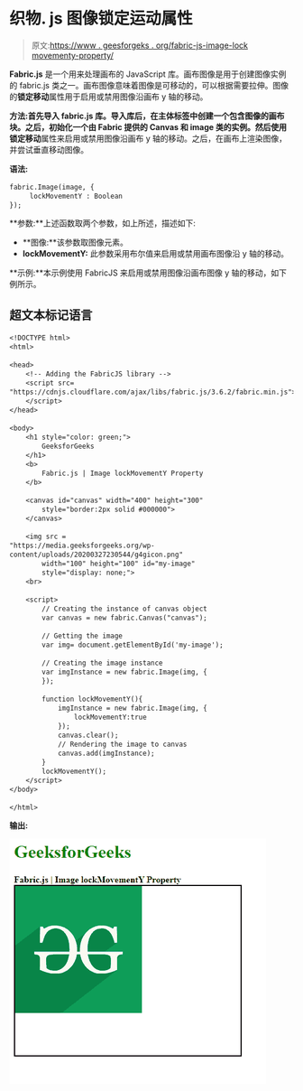 # 织物. js 图像锁定运动属性

> 原文:[https://www . geesforgeks . org/fabric-js-image-lock movementy-property/](https://www.geeksforgeeks.org/fabric-js-image-lockmovementy-property/)

**Fabric.js** 是一个用来处理画布的 JavaScript 库。画布图像是用于创建图像实例的 fabric.js 类之一。画布图像意味着图像是可移动的，可以根据需要拉伸。图像的**锁定移动**属性用于启用或禁用图像沿画布 y 轴的移动。

**方法:**首先导入 fabric.js 库。导入库后，在主体标签中创建一个包含图像的画布块。之后，初始化一个由 Fabric 提供的 Canvas 和 image 类的实例。然后使用**锁定移动**属性来启用或禁用图像沿画布 y 轴的移动。之后，在画布上渲染图像，并尝试垂直移动图像。

**语法:**

```
fabric.Image(image, {
     lockMovementY : Boolean
});

```

**参数:**上述函数取两个参数，如上所述，描述如下:

*   **图像:**该参数取图像元素。
*   **lockMovementY:** 此参数采用布尔值来启用或禁用画布图像沿 y 轴的移动。

**示例:**本示例使用 FabricJS 来启用或禁用图像沿画布图像 y 轴的移动，如下例所示。

## 超文本标记语言

```
<!DOCTYPE html> 
<html> 

<head>      
    <!-- Adding the FabricJS library -->
    <script src= 
"https://cdnjs.cloudflare.com/ajax/libs/fabric.js/3.6.2/fabric.min.js"> 
    </script> 
</head> 

<body> 
    <h1 style="color: green;">
        GeeksforGeeks
    </h1> 
    <b> 
        Fabric.js | Image lockMovementY Property  
    </b> 

    <canvas id="canvas" width="400" height="300"
        style="border:2px solid #000000"> 
    </canvas> 

    <img src =
"https://media.geeksforgeeks.org/wp-content/uploads/20200327230544/g4gicon.png"
        width="100" height="100" id="my-image"
        style="display: none;">
    <br>

    <script>
        // Creating the instance of canvas object
        var canvas = new fabric.Canvas("canvas"); 

        // Getting the image
        var img= document.getElementById('my-image');

        // Creating the image instance 
        var imgInstance = new fabric.Image(img, {
        });

        function lockMovementY(){
            imgInstance = new fabric.Image(img, {
                lockMovementY:true
            });
            canvas.clear();
            // Rendering the image to canvas
            canvas.add(imgInstance);
        }
        lockMovementY();
    </script> 
</body>

</html>
```

**输出:**

[![](img/2de39536c0d95d05f2a28f9eb28f8203.png)](https://media.geeksforgeeks.org/wp-content/uploads/20200824153201/01.PNG)